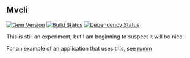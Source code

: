 ## Mvcli
[![Gem Version](https://badge.fury.io/rb/mvcli.png)](http://badge.fury.io/rb/mvcli)
[![Build Status](https://travis-ci.org/cowboyd/mvcli.png?branch=master)](https://travis-ci.org/cowboyd/mvcli)
[![Dependency Status](https://gemnasium.com/cowboyd/mvcli.png)](https://gemnasium.com/cowboyd/mvcli)

This is still an experiment, but I am beginning to suspect it will be nice.

For an example of an application that uses this, see [rumm][1]

[1]: https://github.com/rackerlabs/rumm
